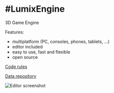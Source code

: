 #LumixEngine
=========

3D Game Engine

Features:
  * multiplatform (PC, consoles, phones, tablets, ...)
  * editor included
  * easy to use, fast and flexible 
  * open source

[Code rules](code_rules.md)

[Data repository](https://github.com/nem0/lumixengine_data)

![Editor screenshot](https://raw.githubusercontent.com/nem0/LumixEngine/profiler_history/docs/editor.png "Editor screenshot")
